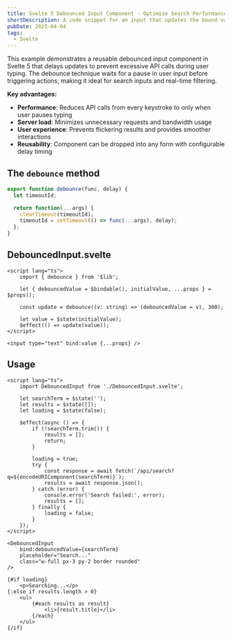 ```yaml
---
title: Svelte 5 Debounced Input Component - Optimize Search Performance
shortDescription: A code snippet for an input that updates the bound value with a delay. Can be used for search inputs
pubDate: 2025-04-04
tags:
  - Svelte
---
```


This example demonstrates a reusable debounced input component in Svelte 5 that delays updates to prevent excessive API calls during user typing.
The debounce technique waits for a pause in user input before triggering actions, making it ideal for search inputs and real-time filtering.

**Key advantages:**
- **Performance**: Reduces API calls from every keystroke to only when user pauses typing
- **Server load**: Minimizes unnecessary requests and bandwidth usage
- **User experience**: Prevents flickering results and provides smoother interactions
- **Reusability**: Component can be dropped into any form with configurable delay timing

## The `debounce` method

```js
export function debounce(func, delay) {
  let timeoutId;

  return function(...args) {
    clearTimeout(timeoutId);
    timeoutId = setTimeout(() => func(...args), delay);
  };
}
```

## DebouncedInput.svelte

```svelte
<script lang="ts">
    import { debounce } from '$lib';

    let { debouncedValue = $bindable(), initialValue, ...props } = $props();

    const update = debounce((v: string) => (debouncedValue = v), 300);

    let value = $state(initialValue);
    $effect(() => update(value));
</script>

<input type="text" bind:value {...props} />
```

## Usage

```svelte
<script lang="ts">
    import DebouncedInput from './DebouncedInput.svelte';

    let searchTerm = $state('');
    let results = $state([]);
    let loading = $state(false);

    $effect(async () => {
        if (!searchTerm.trim()) {
            results = [];
            return;
        }

        loading = true;
        try {
            const response = await fetch(`/api/search?q=${encodeURIComponent(searchTerm)}`);
            results = await response.json();
        } catch (error) {
            console.error('Search failed:', error);
            results = [];
        } finally {
            loading = false;
        }
    });
</script>

<DebouncedInput
    bind:debouncedValue={searchTerm}
    placeholder="Search..."
    class="w-full px-3 py-2 border rounded"
/>

{#if loading}
    <p>Searching...</p>
{:else if results.length > 0}
    <ul>
        {#each results as result}
            <li>{result.title}</li>
        {/each}
    </ul>
{/if}
```
